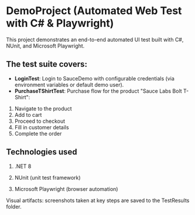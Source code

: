 # DemoProject (Automated Web Test with C# & Playwright)

This project demonstrates an end-to-end automated UI test built with C#, NUnit, and Microsoft Playwright.

## The test suite covers:

- **LoginTest**: Login to SauceDemo with configurable credentials (via environment variables or default demo user).
- **PurchaseTShirtTest**: Purchase flow for the product "Sauce Labs Bolt T-Shirt": 
1. Navigate to the product
2. Add to cart
3. Proceed to checkout
4. Fill in customer details
5. Complete the order
## Technologies used
1. .NET 8

2. NUnit (unit test framework)

3. Microsoft Playwright (browser automation)

Visual artifacts: screenshots taken at key steps are saved to the TestResults folder.
